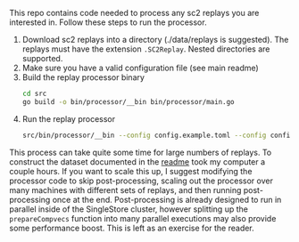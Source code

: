 This repo contains code needed to process any sc2 replays you are interested in. Follow these steps to run the processor.

1. Download sc2 replays into a directory (./data/replays is suggested). The replays must have the extension `.SC2Replay`. Nested directories are supported.
2. Make sure you have a valid configuration file (see main readme)
3. Build the replay processor binary
    ```bash
    cd src
    go build -o bin/processor/__bin bin/processor/main.go
    ```
4. Run the replay processor
   ```bash
   src/bin/processor/__bin --config config.example.toml --config config.toml
   ```

This process can take quite some time for large numbers of replays. To construct the dataset documented in the [readme](README.md) took my computer a couple hours. If you want to scale this up, I suggest modifying the processor code to skip post-processing, scaling out the processor over many machines with different sets of replays, and then running post-processing once at the end. Post-processing is already designed to run in parallel inside of the SingleStore cluster, however splitting up the `prepareCompvecs` function into many parallel executions may also provide some performance boost. This is left as an exercise for the reader.